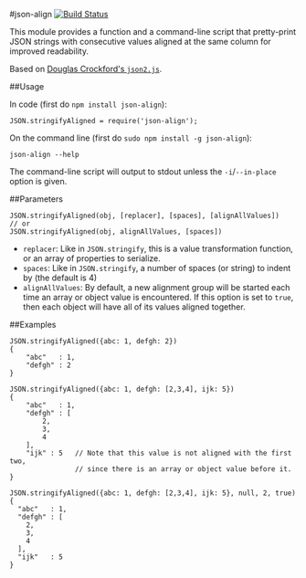 #json-align [![Build Status](https://travis-ci.org/nylen/node-json-align.png?branch=master)](https://travis-ci.org/nylen/node-json-align)

This module provides a function and a command-line script that pretty-print
JSON strings with consecutive values aligned at the same column for improved
readability.

Based on [Douglas Crockford's `json2.js`](https://github.com/douglascrockford/JSON-js/blob/master/json2.js).

##Usage

In code (first do `npm install json-align`):

    JSON.stringifyAligned = require('json-align');

On the command line (first do `sudo npm install -g json-align`):

    json-align --help

The command-line script will output to stdout unless the `-i`/`--in-place`
option is given.

##Parameters

    JSON.stringifyAligned(obj, [replacer], [spaces], [alignAllValues])
    // or
    JSON.stringifyAligned(obj, alignAllValues, [spaces])

 - `replacer`: Like in `JSON.stringify`, this is a value transformation
   function, or an array of properties to serialize.
 - `spaces`: Like in `JSON.stringify`, a number of spaces (or string) to indent
   by (the default is 4)
 - `alignAllValues`: By default, a new alignment group will be started each
   time an array or object value is encountered.  If this option is set to
   `true`, then each object will have all of its values aligned together.

##Examples

```
JSON.stringifyAligned({abc: 1, defgh: 2})
{
    "abc"   : 1,
    "defgh" : 2
}
```

```
JSON.stringifyAligned({abc: 1, defgh: [2,3,4], ijk: 5})
{
    "abc"   : 1,
    "defgh" : [
        2,
        3,
        4
    ],
    "ijk" : 5   // Note that this value is not aligned with the first two,
                // since there is an array or object value before it.
}
```

```
JSON.stringifyAligned({abc: 1, defgh: [2,3,4], ijk: 5}, null, 2, true)
{
  "abc"   : 1,
  "defgh" : [
    2,
    3,
    4
  ],
  "ijk"   : 5
}
```
